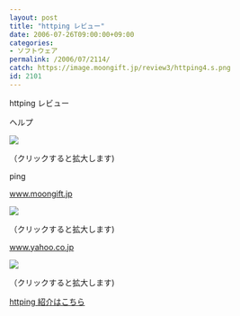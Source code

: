 ```yaml
---
layout: post
title: "httping レビュー"
date: 2006-07-26T09:00:00+09:00
categories:
- ソフトウェア
permalink: /2006/07/2114/
catch: https://image.moongift.jp/review3/httping4.s.png
id: 2101
---
```

httping レビュー  
<!--more-->

ヘルプ

  

[![](https://image.moongift.jp/review3/httping1.s.png)](https://image.moongift.jp/review3/httping1.png)  
  
（クリックすると拡大します)

  

ping

  

www.moongift.jp

  

[![](https://image.moongift.jp/review3/httping4.s.png)](https://image.moongift.jp/review3/httping4.png)  
  
（クリックすると拡大します)

  

www.yahoo.co.jp

  

[![](https://image.moongift.jp/review3/httping5.s.png)](https://image.moongift.jp/review3/httping5.png)  
  
（クリックすると拡大します)

  

[httping 紹介はこちら](http://oss.moongift.jp/intro/i-2105.html)

